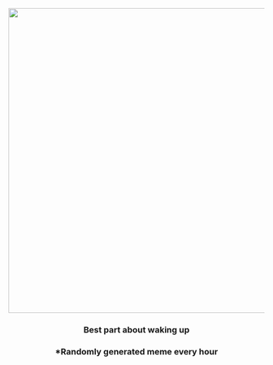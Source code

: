 <p align="center">
        <img src="https://i.redd.it/bmvy4iverut91.png" width="600" height="600">
        </p>
        <h3 align="center">Best part about waking up</h3>
        <h3 align="center">*Randomly generated meme every hour</h3>
    
